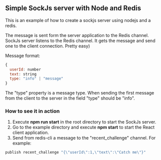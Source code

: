 ## Simple SockJs server with Node and Redis

This is an example of how to create a sockjs server using nodejs and a redis. 

The message is sent form the server application to the Redis channel. SockJs server listens to the Redis channel. It gets the message and send one to the client connection. Pretty easy)

Message format:
```javascript
{
  userId: number
  text: string
  type: "info" | "message"
}
```
The "type" property is a message type. When sending the first message from the client to the server in the field "type" should be "info". 

### How to see it in action
1. Execute **npm run start** in the root directory to start the SockJs server.
2. Go to the example directory and execute **npm start** to start the React client application.
3. Send from redis-cli a message to the "recent_challenge" channel. For example:
```javascript
publish recent_challenge "{\"userId\":1,\"text\":\"Catch me\"}"
```
